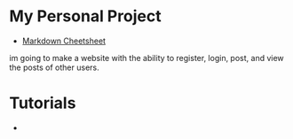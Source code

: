 # My Personal Project
- [Markdown Cheetsheet](https://github.com/adam-p/markdown-here/wiki/Markdown-Cheatsheet)

im going to make a website with the ability to register, login, post, and view the posts of other users.

# Tutorials
- 
